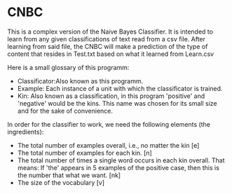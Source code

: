 # CNBC

This is a complex version of the Naive Bayes Classifier. It is intended to learn from any given classifications of text read from a csv file. After learning from said file, the CNBC will make a prediction of the type of content that resides in Test.txt based on what it learned from Learn.csv

Here is a small glossary of this programm:

* Classificator:Also known as this programm.
* Example:      Each instance of a unit with which the classificator is trained.
* Kin:          Also known as a classification, in this program 'positive' and 'negative' would be the kins. This name was chosen for its small size and for the sake of convenience.

In order for the classifier to work, we need the following elements (the ingredients):

* The total number of examples overall, i.e., no matter the kin [e]
* The total number of examples for each kin. [n]
* The total number of times a single word occurs in each kin overall. That means: If 'the' appears in 5 examples of the positive case, then this is the number that what we want. [nk]
* The size of the vocabulary [v]

